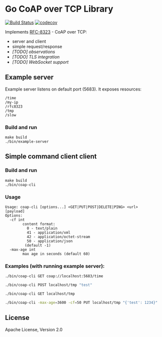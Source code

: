 # Go CoAP over TCP Library

[![Build Status](https://api.travis-ci.org/szymex/go-coap-tcp.svg)](http://travis-ci.org/szymex/go-coap-tcp)
[![codecov](https://codecov.io/gh/szymex/go-coap-tcp/branch/master/graph/badge.svg)](https://codecov.io/gh/szymex/go-coap-tcp)

Implements [RFC-8323](https://tools.ietf.org/html/rfc8323) - CoAP over TCP:
  - server and client
  - simple request/response
  - *[TODO] observations*
  - *[TODO] TLS integration*
  - *[TODO] WebSocket support*


## Example server

Example server listens on default port (5683). It exposes resources:
    
    /time
    /my-ip
    /rfc8323
    /tmp
    /slow
    
### Build and run

    make build
    ./bin/example-server
    
## Simple command client client

### Build and run

    make build
    ./bin/coap-cli

### Usage

```
Usage: coap-cli [options...] <GET|PUT|POST|DELETE|PING> <url> [payload]
Options:
  -cf int
        content format:
          0 - text/plain
          41 - application/xml
          42 - application/octet-stream
          50 - application/json
         (default -1)
  -max-age int
        max age in seconds (default 60)
```


### Examples (with running example server):

```bash
./bin/coap-cli GET coap://localhost:5683/time

./bin/coap-cli POST localhost/tmp "test"

./bin/coap-cli GET localhost/tmp

./bin/coap-cli -max-age=3600 -cf=50 PUT localhost/tmp "{'test': 1234}"
```
    
## License

Apache License, Version 2.0 
